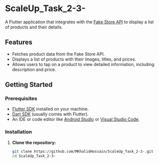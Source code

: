 # ScaleUp_Task_2-3-

A Flutter application that integrates with the [Fake Store API](https://fakestoreapi.com/) to display a list of products and their details.

## Features

- Fetches product data from the Fake Store API.
- Displays a list of products with their images, titles, and prices.
- Allows users to tap on a product to view detailed information, including description and price.

## Getting Started

### Prerequisites

- [Flutter SDK](https://flutter.dev/docs/get-started/install) installed on your machine.
- [Dart SDK](https://dart.dev/get-dart) (usually comes with Flutter).
- An IDE or code editor like [Android Studio](https://developer.android.com/studio) or [Visual Studio Code](https://code.visualstudio.com/).

### Installation

1. **Clone the repository:**

   ```bash
   git clone https://github.com/MKhalidHossain/ScaleUp_Task_2-3-.git
   cd ScaleUp_Task_2-3-
